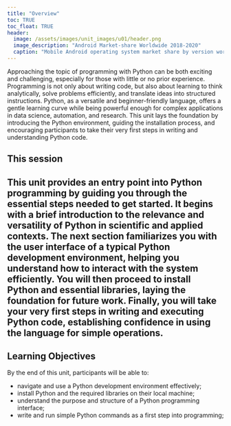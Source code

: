 ```yaml
---
title: "Overview"
toc: TRUE
toc_float: TRUE
header:
  image: /assets/images/unit_images/u01/header.png
  image_description: "Android Market-share Worldwide 2018-2020"
  caption: "Mobile Android operating system market share by version worldwide from 2018 to 2020: [StatCounter](https://gs.statcounter.com/android-version-market-share/mobile/worldwide/#monthly-201907-202001) [via Statista](https://www.statista.com/statistics/921152/mobile-android-version-share-worldwide/)"
---
```

<!--more-->

Approaching the topic of programming with Python can be both exciting and challenging, especially for those with little or no prior experience. Programming is not only about writing code, but also about learning to think analytically, solve problems efficiently, and translate ideas into structured instructions. Python, as a versatile and beginner-friendly language, offers a gentle learning curve while being powerful enough for complex applications in data science, automation, and research. This unit lays the foundation by introducing the Python environment, guiding the installation process, and encouraging participants to take their very first steps in writing and understanding Python code.


## This session
This unit provides an entry point into Python programming by guiding you through the essential steps needed to get started. It begins with a brief introduction to the relevance and versatility of Python in scientific and applied contexts. The next section familiarizes you with the user interface of a typical Python development environment, helping you understand how to interact with the system efficiently. You will then proceed to install Python and essential libraries, laying the foundation for future work. Finally, you will take your very first steps in writing and executing Python code, establishing confidence in using the language for simple operations.
---

## Learning Objectives
By the end of this unit, participants will be able to:

* navigate and use a Python development environment effectively;
* install Python and the required libraries on their local machine;
* understand the purpose and structure of a Python programming interface;
* write and run simple Python commands as a first step into programming;